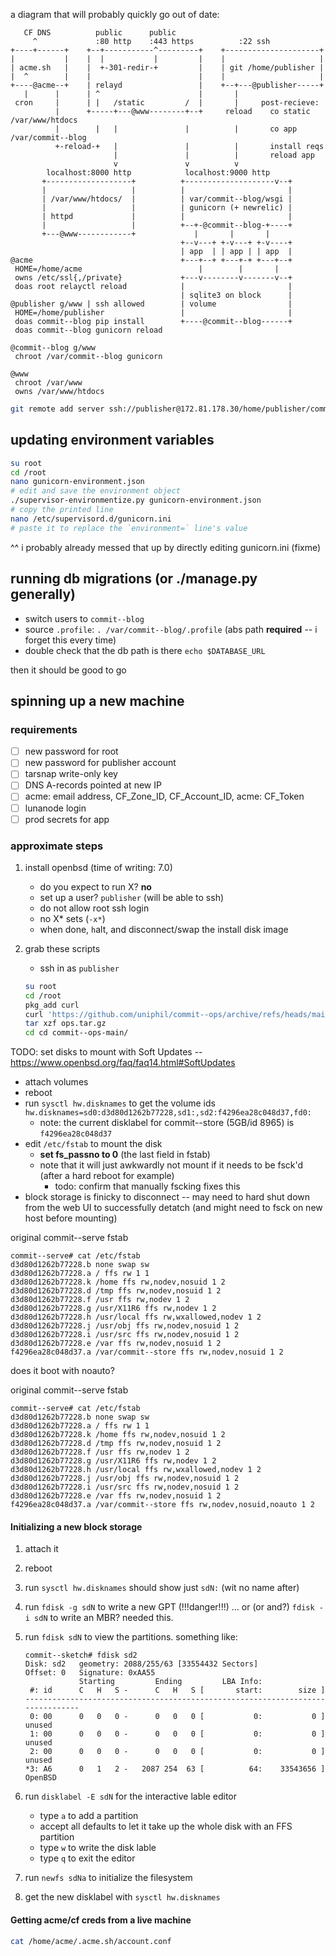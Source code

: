 a diagram that will probably quickly go out of date:

```
   CF DNS          public      public
     ^             :80 http    :443 https          :22 ssh
+----+------+    +--+-----------^---------+    +---------------------+
|           |    |  |           |         |    |                     |
| acme.sh   |    |  +-301-redir-+         |    | git /home/publisher |
|  ^        |    |                        |    |                     |
+----@acme--+    | relayd                 |    +--+---@publisher-----+
   |      |      | ^                      |       |
 cron     |      | |   /static         /  |       |     post-recieve:
          |      +-----+---@www--------+--+     reload    co static /var/www/htdocs
          |        |   |               |          |       co app /var/commit--blog
          +-reload-+   |               |          |       install reqs
                       |               |          |       reload app
                       v               v          v
        localhost:8000 http            localhost:9000 http
       +-------------------+          +--------------------v--+
       |                   |          |                       |
       | /var/www/htdocs/  |          | var/commit--blog/wsgi |
       |                   |          | gunicorn (+ newrelic) |
       | httpd             |          |                       |
       |                   |          +--+-@commit--blog-+----+
       +---@www------------+             |       |       |
                                      +--v---+ +-v---+ +-v----+
                                      | app  | | app | | app  |
@acme                                 +---+--+ +---+-+ +---+--+
 HOME=/home/acme                          |        |       |
 owns /etc/ssl{,/private}             +---v--------v-------v--+
 doas root relayctl reload            |                       |
                                      | sqlite3 on block      |
@publisher g/www | ssh allowed        | volume                |
 HOME=/home/publisher                 |                       |
 doas commit--blog pip install        +----@commit--blog------+
 doas commit--blog gunicorn reload

@commit--blog g/www
 chroot /var/commit--blog gunicorn

@www
 chroot /var/www
 owns /var/www/htdocs
```


```sh
git remote add server ssh://publisher@172.81.178.30/home/publisher/commit--blog.git
```

updating environment variables
---

```bash
su root
cd /root
nano gunicorn-environment.json
# edit and save the environment object
./supervisor-environmentize.py gunicorn-environment.json
# copy the printed line
nano /etc/supervisord.d/gunicorn.ini
# paste it to replace the `environment=` line's value
```

^^ i probably already messed that up by directly editing gunicorn.ini (fixme)

running db migrations (or ./manage.py generally)
---

- switch users to `commit--blog`
- source `.profile`: `. /var/commit--blog/.profile` (abs path **required** -- i forget this every time)
- double check that the db path is there `echo $DATABASE_URL`

then it should be good to go


spinning up a new machine
---

### requirements

- [ ] new password for root
- [ ] new password for publisher account
- [ ] tarsnap write-only key
- [ ] DNS A-records pointed at new IP
- [ ] acme: email address, CF_Zone_ID, CF_Account_ID, acme: CF_Token
- [ ] lunanode login
- [ ] prod secrets for app

### approximate steps

1. install openbsd (time of writing: 7.0)

   - do you expect to run X? **no**
   - set up a user? `publisher` (will be able to ssh)
   - do not allow root ssh login
   - no X* sets (`-x*`)
   - when done, `h`alt, and disconnect/swap the install disk image

2. grab these scripts

   - ssh in as `publisher`

   ```bash
   su root
   cd /root
   pkg_add curl
   curl 'https://github.com/uniphil/commit--ops/archive/refs/heads/main.tar.gz' -Lo ops.tar.gz
   tar xzf ops.tar.gz
   cd cd commit--ops-main/
   ```

TODO: set disks to mount with Soft Updates -- https://www.openbsd.org/faq/faq14.html#SoftUpdates

   - attach volumes
   - reboot
   - run `sysctl hw.disknames` to get the volume ids  `hw.disknames=sd0:d3d80d1262b77228,sd1:,sd2:f4296ea28c048d37,fd0:`
      - note: the current disklabel for commit--store (5GB/id 8965) is `f4296ea28c048d37`
   - edit `/etc/fstab` to mount the disk
      - **set fs_passno to 0** (the last field in fstab)
      - note that it will just awkwardly not mount if it needs to be fsck'd (after a hard reboot for example)
         - todo: confirm that manually fscking fixes this
   - block storage is finicky to disconnect -- may need to hard shut down from the web UI to successfully detatch (and might need to fsck on new host before mounting)



   original commit--serve fstab
   ```
   commit--serve# cat /etc/fstab
   d3d80d1262b77228.b none swap sw
   d3d80d1262b77228.a / ffs rw 1 1
   d3d80d1262b77228.k /home ffs rw,nodev,nosuid 1 2
   d3d80d1262b77228.d /tmp ffs rw,nodev,nosuid 1 2
   d3d80d1262b77228.f /usr ffs rw,nodev 1 2
   d3d80d1262b77228.g /usr/X11R6 ffs rw,nodev 1 2
   d3d80d1262b77228.h /usr/local ffs rw,wxallowed,nodev 1 2
   d3d80d1262b77228.j /usr/obj ffs rw,nodev,nosuid 1 2
   d3d80d1262b77228.i /usr/src ffs rw,nodev,nosuid 1 2
   d3d80d1262b77228.e /var ffs rw,nodev,nosuid 1 2
   f4296ea28c048d37.a /var/commit--store ffs rw,nodev,nosuid 1 2
   ```

   does it boot with noauto?


   original commit--serve fstab
   ```
   commit--serve# cat /etc/fstab
   d3d80d1262b77228.b none swap sw
   d3d80d1262b77228.a / ffs rw 1 1
   d3d80d1262b77228.k /home ffs rw,nodev,nosuid 1 2
   d3d80d1262b77228.d /tmp ffs rw,nodev,nosuid 1 2
   d3d80d1262b77228.f /usr ffs rw,nodev 1 2
   d3d80d1262b77228.g /usr/X11R6 ffs rw,nodev 1 2
   d3d80d1262b77228.h /usr/local ffs rw,wxallowed,nodev 1 2
   d3d80d1262b77228.j /usr/obj ffs rw,nodev,nosuid 1 2
   d3d80d1262b77228.i /usr/src ffs rw,nodev,nosuid 1 2
   d3d80d1262b77228.e /var ffs rw,nodev,nosuid 1 2
   f4296ea28c048d37.a /var/commit--store ffs rw,nodev,nosuid,noauto 1 2
   ```


#### Initializing a new block storage

1. attach it
2. reboot
3. run `sysctl hw.disknames` should show just `sdN:` (wit no name after)
4. run `fdisk -g sdN` to write a new GPT (!!!danger!!!)
   ... or (or and?) `fdisk -i sdN` to write an MBR? needed this.
5. run `fdisk sdN` to view the partitions. something like:

   ```
   commit--sketch# fdisk sd2
   Disk: sd2   geometry: 2088/255/63 [33554432 Sectors]
   Offset: 0   Signature: 0xAA55
               Starting         Ending         LBA Info:
    #: id      C   H   S -      C   H   S [       start:        size ]
   -------------------------------------------------------------------------------
    0: 00      0   0   0 -      0   0   0 [           0:           0 ] unused
    1: 00      0   0   0 -      0   0   0 [           0:           0 ] unused
    2: 00      0   0   0 -      0   0   0 [           0:           0 ] unused
   *3: A6      0   1   2 -   2087 254  63 [          64:    33543656 ] OpenBSD
   ```

6. run `disklabel -E sdN` for the interactive lable editor

   - type `a` to add a partition
   - accept all defaults to let it take up the whole disk with an FFS partition
   - type `w` to write the disk lable
   - type `q` to exit the editor

7. run `newfs sdNa` to initialize the filesystem
8. get the new disklabel with `sysctl hw.disknames`


#### Getting acme/cf creds from a live machine

   ```sh
   cat /home/acme/.acme.sh/account.conf
   ```
